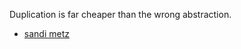 
Duplication is far cheaper than the wrong abstraction.

- [sandi metz](https://sandimetz.com/blog/2016/1/20/the-wrong-abstraction)
